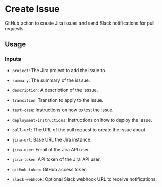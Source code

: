 # Create Issue

GitHub action to create Jira issues and send Slack notifications for pull requests.

## Usage

### Inputs

- `project`: The Jira project to add the issue to.
- `summary`: The summary of the isssue.
- `description`: A description of the isssue.
- `transition`: Transtion to apply to the issue.
- `test-case`: Instructions on how to test the issue.
- `deployment-instructions`: Instructions on how to deploy the issue.
- `pull-url`: The URL of the pull request to create the issue about.

- `jira-url`: Base URL the Jira instance.
- `jira-user`: Email of the Jira API user.
- `jira-token`: API token of the Jira API user.
- `github-token`: GitHub access token
- `slack-webhook`: Optional Slack webhook URL to receive notifications.
